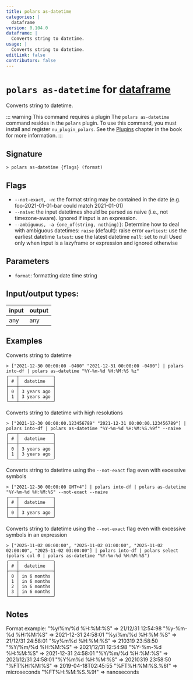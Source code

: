 ```yaml
---
title: polars as-datetime
categories: |
  dataframe
version: 0.104.0
dataframe: |
  Converts string to datetime.
usage: |
  Converts string to datetime.
editLink: false
contributors: false
---
```

<!-- This file is automatically generated. Please edit the command in https://github.com/nushell/nushell instead. -->

# `polars as-datetime` for [dataframe](/commands/categories/dataframe.md)

<div class='command-title'>Converts string to datetime.</div>

::: warning This command requires a plugin
The `polars as-datetime` command resides in the `polars` plugin.
To use this command, you must install and register `nu_plugin_polars`.
See the [Plugins](/book/plugins.html) chapter in the book for more information.
:::


## Signature

```> polars as-datetime {flags} (format)```

## Flags

 -  `--not-exact, -n`: the format string may be contained in the date (e.g. foo-2021-01-01-bar could match 2021-01-01)
 -  `--naive`: the input datetimes should be parsed as naive (i.e., not timezone-aware). Ignored if input is an expression.
 -  `--ambiguous, -a {one_of(string, nothing)}`: Determine how to deal with ambiguous datetimes:
                    `raise` (default): raise error
                    `earliest`: use the earliest datetime
                    `latest`: use the latest datetime
                    `null`: set to null
                    Used only when input is a lazyframe or expression and ignored otherwise

## Parameters

 -  `format`: formatting date time string


## Input/output types:

| input | output |
| ----- | ------ |
| any   | any    |
## Examples

Converts string to datetime
```nu
> ["2021-12-30 00:00:00 -0400" "2021-12-31 00:00:00 -0400"] | polars into-df | polars as-datetime "%Y-%m-%d %H:%M:%S %z"
╭───┬─────────────╮
│ # │  datetime   │
├───┼─────────────┤
│ 0 │ 3 years ago │
│ 1 │ 3 years ago │
╰───┴─────────────╯

```

Converts string to datetime with high resolutions
```nu
> ["2021-12-30 00:00:00.123456789" "2021-12-31 00:00:00.123456789"] | polars into-df | polars as-datetime "%Y-%m-%d %H:%M:%S.%9f" --naive
╭───┬─────────────╮
│ # │  datetime   │
├───┼─────────────┤
│ 0 │ 3 years ago │
│ 1 │ 3 years ago │
╰───┴─────────────╯

```

Converts string to datetime using the `--not-exact` flag even with excessive symbols
```nu
> ["2021-12-30 00:00:00 GMT+4"] | polars into-df | polars as-datetime "%Y-%m-%d %H:%M:%S" --not-exact --naive
╭───┬─────────────╮
│ # │  datetime   │
├───┼─────────────┤
│ 0 │ 3 years ago │
╰───┴─────────────╯

```

Converts string to datetime using the `--not-exact` flag even with excessive symbols in an expression
```nu
> ["2025-11-02 00:00:00", "2025-11-02 01:00:00", "2025-11-02 02:00:00", "2025-11-02 03:00:00"] | polars into-df | polars select (polars col 0 | polars as-datetime "%Y-%m-%d %H:%M:%S")
╭───┬─────────────╮
│ # │  datetime   │
├───┼─────────────┤
│ 0 │ in 6 months │
│ 1 │ in 6 months │
│ 2 │ in 6 months │
│ 3 │ in 6 months │
╰───┴─────────────╯

```

## Notes
Format example:
        "%y/%m/%d %H:%M:%S"  => 21/12/31 12:54:98
        "%y-%m-%d %H:%M:%S"  => 2021-12-31 24:58:01
        "%y/%m/%d %H:%M:%S"  => 21/12/31 24:58:01
        "%y%m%d %H:%M:%S"    => 210319 23:58:50
        "%Y/%m/%d %H:%M:%S"  => 2021/12/31 12:54:98
        "%Y-%m-%d %H:%M:%S"  => 2021-12-31 24:58:01
        "%Y/%m/%d %H:%M:%S"  => 2021/12/31 24:58:01
        "%Y%m%d %H:%M:%S"    => 20210319 23:58:50
        "%FT%H:%M:%S"        => 2019-04-18T02:45:55
        "%FT%H:%M:%S.%6f"    => microseconds
        "%FT%H:%M:%S.%9f"    => nanoseconds